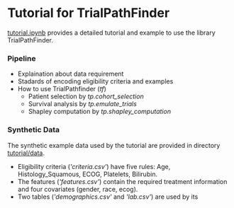 # Tutorial for TrialPathFinder


[tutorial.ipynb](https://github.com/RuishanLiu/TrialPathfinder/blob/master/tutorial/tutorial.ipynb) provides a detailed tutorial and example to use the library TrialPathFinder.

### Pipeline

- Explaination about data requirement
- Stadards of encoding eligibility criteria and examples
- How to use TrialPathfinder (*tf*)
    - Patient selection by *tp.cohort_selection*
    - Survival analysis by *tp.emulate_trials*
    - Shapley computation by *tp.shapley_computation*


### Synthetic Data

The synthetic example data used by the tutorial are provided in directory [tutorial/data](https://github.com/RuishanLiu/TrialPathfinder/tree/master/tutorial/data). 
- Eligibility criteria (*'criteria.csv'*) have five rules: Age, Histology_Squamous, ECOG, Platelets, Bilirubin.
- The features (*'features.csv'*) contain the required treatment information and four covariates (gender, race, ecog). 
- Two tables (*'demographics.csv'* and *'lab.csv'*) are used by its 